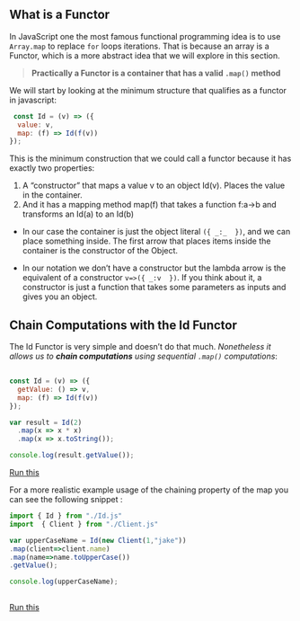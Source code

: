 ## What is a Functor  

In JavaScript one the most famous functional programming idea is to use `Array.map` to replace `for` loops iterations. That is because an array is a Functor, which is a more abstract idea that we will explore in this section.

> **Practically a Functor is a container that has a valid `.map()` method**

We will start by looking at the minimum structure that qualifies as a functor in javascript:

```javascript
 const Id = (v) => ({
  value: v,
  map: (f) => Id(f(v))
});

```

 

This is the minimum construction that we could call a functor because it has exactly two properties:

1. A “constructor” that maps a value v to an object  Id(v). Places the value in the container.
2. And it has a mapping method  map(f) that takes a function f:a→b and transforms an Id(a) to an Id(b)
 


- In our case the container is just the object literal  `({ _:_  })`, and we can place something inside. The first arrow that places items inside the container is the constructor of the Object.

- In our notation we don’t have a constructor  but the lambda arrow is the equivalent of a constructor `v=>({ _:v  })`. If you think about it, a constructor is just a function that takes some parameters as inputs and gives you an object.

## Chain Computations with the Id Functor 

The Id Functor is very simple and doesn’t do that much. *Nonetheless it allows us to **chain computations** using sequential `.map()` computations*:

```javascript
 
const Id = (v) => ({
  getValue: () => v,
  map: (f) => Id(f(v))
});

var result = Id(2)
  .map(x => x * x)
  .map(x => x.toString());

console.log(result.getValue());
```

 [Run this](https://stackblitz.com/edit/the-identity-functor-1?file=index.js) 
 

For a more realistic example usage of the chaining property of the map you can see the following snippet :

```javascript
import { Id } from "./Id.js"
import  { Client } from "./Client.js"

var upperCaseName = Id(new Client(1,"jake"))
.map(client=>client.name)
.map(name=>name.toUpperCase())
.getValue();

console.log(upperCaseName);
 
```

 [Run this](https://stackblitz.com/edit/the-identity-functor-2?file=index.js) 
